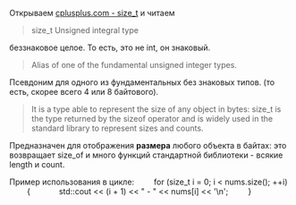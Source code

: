 Открываем [cplusplus.com - size_t](http://www.cplusplus.com/reference/cstddef/size_t/) и читаем

> size_t Unsigned integral type

беззнаковое целое. То есть, это не int, он знаковый.

> Alias of one of the fundamental unsigned integer types.

Псевдоним для одного из фундаментальных без знаковых типов. (то есть, скорее всего 4 или 8 байтового).

> It is a type able to represent the size of any object in bytes: size_t is the type returned by the sizeof operator and is widely used in the standard library to represent sizes and counts.

Предназначен для отображения **размера** любого объекта в байтах: это возвращает size_of и много функций стандартной библиотеки - всякие length и count.

Пример использования в цикле: 
        for (size_t i = 0; i < nums.size(); ++i)
        {
            std::cout << (i + 1) << " - " << nums[i] << '\n';
        }